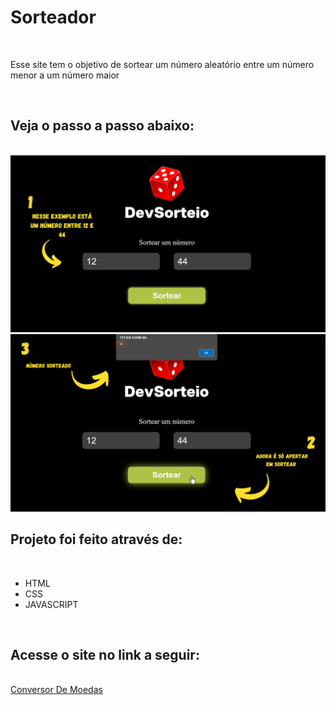 <h1> Sorteador</h1>
<br>

<p>Esse site tem o objetivo de sortear um número aleatório entre um número menor a um número maior</p>
<br>
<h2>Veja o passo a passo abaixo:</h2>
<br>
<img src= "https://github.com/Yuripujol/Sorteador/blob/main/assets/Templates%20de%20Programa%C3%A7%C3%A3o%20(1).png?raw=true"/>
<br>
<img src= "https://github.com/Yuripujol/Sorteador/blob/main/assets/Templates%20de%20Programa%C3%A7%C3%A3o.png?raw=true"/>
<br>
<h2>Projeto foi feito através de: </h2>
<br>
<ul>
<li>HTML</li>
<li>CSS</li>
<li>JAVASCRIPT</li>
</ul>

<br>
<h2>Acesse o site no link a seguir:</h2>
<br>
<a href="https://yuripujol.github.io/Conversor-De-Moedas/">Conversor De Moedas</a>

